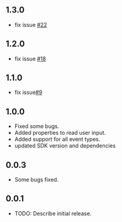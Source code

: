 ## 1.3.0

 * fix issue [#22](https://github.com/mrtnetwork/flutter_windows_notification/issues/22)

## 1.2.0

 * fix issue [#18](https://github.com/mrtnetwork/flutter_windows_notification/issues/18)

## 1.1.0

* fix issue[#9](https://github.com/mrtnetwork/flutter_windows_notification/issues/9)

## 1.0.0

* Fixed some bugs.
* Added properties to read user input.
* Added support for all event types.
* updated SDK version and dependencies

## 0.0.3

* Some bugs fixed.

## 0.0.1

* TODO: Describe initial release.

